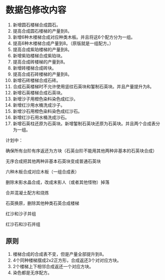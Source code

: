# 数据包修改内容

1. 新增圆石楼梯合成圆石。
1. 提高合成圆石楼梯的产量到8。
1. 新增6种木楼梯合成对应种类木板。并且将这6个配方分为一组。
1. 提高6种木楼梯合成产量到8。（原版就是一组配方。）
1. 提高合成紫珀楼梯的产量到8。
1. 新增紫珀楼梯合成紫珀块。
1. 提高合成砖楼梯的产量到8。
1. 新增砖楼梯合成砖块。
1. 提高合成石砖楼梯的产量到8。
1. 新增石砖楼梯合成石砖。
1. 合成石英楼梯时不允许使用竖纹石英块和錾制石英块。并且产量提升为8。
1. 新增石英楼梯合成石英块。
1. 新增沙子用橙色染料染色成红沙。
1. 新增红沙用水桶洗成沙子。
1. 新增沙石用橙色染料染色成红沙石。
1. 新增红沙石用水桶洗成沙石。
1. 新增石英柱还原为石英块。新增錾制石英块还原为石英块。并且两个合成表分为一组。


计划中：

确保所有台阶有序返还为方块（石英台阶不能用其他两种非基本的石英块合成）

无序合成把其他两种非基本石英块变成普通石英块


六种木板合成对应木板（一组合成表）

删除末影水晶合成，改成末影人（或者其他怪物）掉落




合并混凝土配方和烧炼

石英换原，删除其他种类石英合成楼梯

红沙和沙子并组

红沙石和沙石并组

## 原则

1. 楼梯合成的合成表不变，但是产量全部提升到8。
1. 4个同种楼梯摆成2x2正方形，合成返还3个对对应方块。
1. 2个楼梯上下相邻合成返还一个对应方块。
1. 染色都是无序配方。